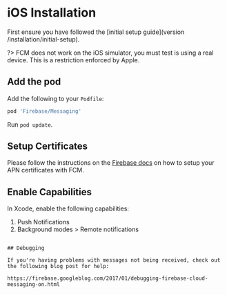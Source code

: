 # iOS Installation

First ensure you have followed the [initial setup guide](version /installation/initial-setup).

?> FCM does not work on the iOS simulator, you must test is using a real device. This is a restriction enforced by Apple.

## Add the pod

Add the following to your `Podfile`:

```ruby
pod 'Firebase/Messaging'
```

Run `pod update`.

## Setup Certificates

Please follow the instructions on the [Firebase docs](https://firebase.google.com/docs/cloud-messaging/ios/certs) on how to setup your APN certificates with FCM.

## Enable Capabilities

In Xcode, enable the following capabilities:

1) Push Notifications
2) Background modes > Remote notifications

```

## Debugging

If you're having problems with messages not being received, check out the following blog post for help:

https://firebase.googleblog.com/2017/01/debugging-firebase-cloud-messaging-on.html
